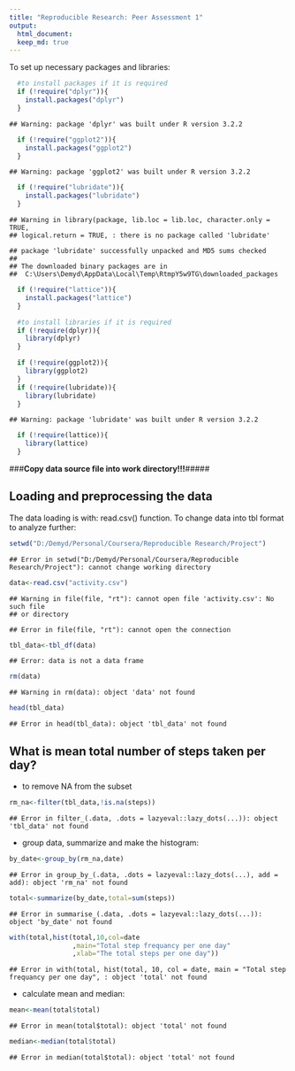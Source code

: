 ```yaml
---
title: "Reproducible Research: Peer Assessment 1"
output: 
  html_document:
  keep_md: true
---
```


To set up necessary packages and libraries:

```r
  #to install packages if it is required
  if (!require("dplyr")){
    install.packages("dplyr")
  }
```

```
## Warning: package 'dplyr' was built under R version 3.2.2
```

```r
  if (!require("ggplot2")){
    install.packages("ggplot2")
  }
```

```
## Warning: package 'ggplot2' was built under R version 3.2.2
```

```r
  if (!require("lubridate")){
    install.packages("lubridate")
  }
```

```
## Warning in library(package, lib.loc = lib.loc, character.only = TRUE,
## logical.return = TRUE, : there is no package called 'lubridate'
```

```
## package 'lubridate' successfully unpacked and MD5 sums checked
## 
## The downloaded binary packages are in
## 	C:\Users\Demyd\AppData\Local\Temp\RtmpY5w9TG\downloaded_packages
```

```r
  if (!require("lattice")){
    install.packages("lattice")
  }

  #to install libraries if it is required
  if (!require(dplyr)){
    library(dplyr)  
  }

  if (!require(ggplot2)){
    library(ggplot2)  
  }  
  if (!require(lubridate)){
    library(lubridate)
  }
```

```
## Warning: package 'lubridate' was built under R version 3.2.2
```

```r
  if (!require(lattice)){
    library(lattice)
  }
```

###**Copy data source file into work directory!!!**#####

## Loading and preprocessing the data

The data loading is with: read.csv() function.
To change data into tbl format to analyze further:


```r
setwd("D:/Demyd/Personal/Coursera/Reproducible Research/Project")
```

```
## Error in setwd("D:/Demyd/Personal/Coursera/Reproducible Research/Project"): cannot change working directory
```

```r
data<-read.csv("activity.csv")
```

```
## Warning in file(file, "rt"): cannot open file 'activity.csv': No such file
## or directory
```

```
## Error in file(file, "rt"): cannot open the connection
```

```r
tbl_data<-tbl_df(data)
```

```
## Error: data is not a data frame
```

```r
rm(data)
```

```
## Warning in rm(data): object 'data' not found
```

```r
head(tbl_data)
```

```
## Error in head(tbl_data): object 'tbl_data' not found
```


## What is mean total number of steps taken per day?

- to remove NA from the subset

```r
rm_na<-filter(tbl_data,!is.na(steps))
```

```
## Error in filter_(.data, .dots = lazyeval::lazy_dots(...)): object 'tbl_data' not found
```
- group data, summarize and make the histogram:

```r
by_date<-group_by(rm_na,date) 
```

```
## Error in group_by_(.data, .dots = lazyeval::lazy_dots(...), add = add): object 'rm_na' not found
```

```r
total<-summarize(by_date,total=sum(steps))
```

```
## Error in summarise_(.data, .dots = lazyeval::lazy_dots(...)): object 'by_date' not found
```

```r
with(total,hist(total,10,col=date
                ,main="Total step frequancy per one day"
                ,xlab="The total steps per one day"))
```

```
## Error in with(total, hist(total, 10, col = date, main = "Total step frequancy per one day", : object 'total' not found
```

- calculate mean and median:


```r
mean<-mean(total$total)
```

```
## Error in mean(total$total): object 'total' not found
```

```r
median<-median(total$total)
```

```
## Error in median(total$total): object 'total' not found
```






























